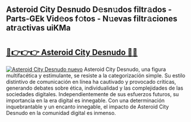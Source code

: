 ## Asteroid City Desnudo D𝚎sn𝚞dos filtr𝚊dos - Parts-GEk Vid𝚎os f𝚘tos - N𝚞evas filtr𝚊ciones atr𝚊ctivas uiKMa

# <h2><a href="http://mb2fe0n.tromn.icu/?c=Asteroid+City+Desnudo">🔗👉👉👉 Asteroid City Desnudo 🔗🔗</a></h2>

[![Asteroid City Desnudo nuevo](https://i.imgur.com/pEAQMta.gif)](http://mb2fe0n.tromn.icu/?c=Asteroid+City+Desnudo)
Asteroid City Desnudo, una figura multifacética y estimulante, se resiste a la categorización simple. Su estilo distintivo de comunicación en línea ha cautivado y provocado críticas, generando debates sobre ética, individualidad y las complejidades de las sociedades digitales. Independientemente de sus esfuerzos futuros, su importancia en la era digital es innegable. Con una determinación inquebrantable y un encanto innegable, el impacto de Asteroid City Desnudo en la comunidad digital es inmenso.
